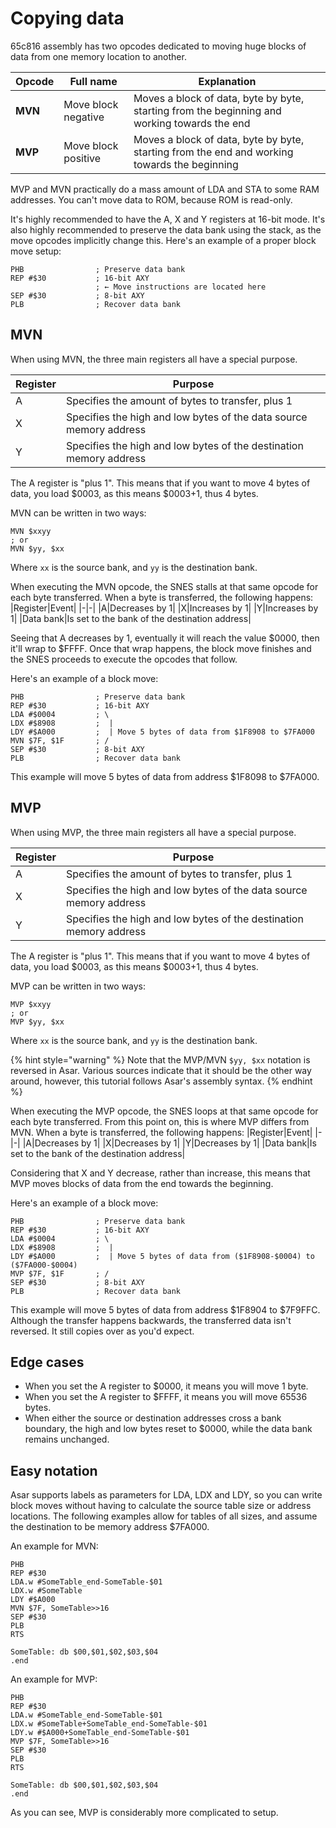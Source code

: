 # Copying data
65c816 assembly has two opcodes dedicated to moving huge blocks of data from one memory location to another.

|Opcode|Full name|Explanation|
|-|-|-|
|**MVN**|Move block negative|Moves a block of data, byte by byte, starting from the beginning and working towards the end|
|**MVP**|Move block positive|Moves a block of data, byte by byte, starting from the end and working towards the beginning|

MVP and MVN practically do a mass amount of LDA and STA to some RAM addresses. You can't move data to ROM, because ROM is read-only.

It's highly recommended to have the A, X and Y registers at 16-bit mode. It's also highly recommended to preserve the data bank using the stack, as the move opcodes implicitly change this. Here's an example of a proper block move setup:
```
PHB                ; Preserve data bank
REP #$30           ; 16-bit AXY
                   ; ← Move instructions are located here
SEP #$30           ; 8-bit AXY
PLB                ; Recover data bank
```

## MVN
When using MVN, the three main registers all have a special purpose.

|Register|Purpose|
|-|-|
|A|Specifies the amount of bytes to transfer, plus 1|
|X|Specifies the high and low bytes of the data source memory address|
|Y|Specifies the high and low bytes of the destination memory address|

The A register is "plus 1". This means that if you want to move 4 bytes of data, you load $0003, as this means $0003+1, thus 4 bytes.

MVN can be written in two ways: 
```
MVN $xxyy
; or
MVN $yy, $xx
```
Where `xx` is the source bank, and `yy` is the destination bank.

When executing the MVN opcode, the SNES stalls at that same opcode for each byte transferred. When a byte is transferred, the following happens:
|Register|Event|
|-|-|
|A|Decreases by 1|
|X|Increases by 1|
|Y|Increases by 1|
|Data bank|Is set to the bank of the destination address|

Seeing that A decreases by 1, eventually it will reach the value $0000, then it'll wrap to $FFFF. Once that wrap happens, the block move finishes and the SNES proceeds to execute the opcodes that follow.

Here's an example of a block move:
```
PHB                ; Preserve data bank
REP #$30           ; 16-bit AXY
LDA #$0004         ; \
LDX #$8908         ;  |
LDY #$A000         ;  | Move 5 bytes of data from $1F8908 to $7FA000
MVN $7F, $1F       ; /
SEP #$30           ; 8-bit AXY
PLB                ; Recover data bank
```
This example will move 5 bytes of data from address $1F8098 to $7FA000.

## MVP
When using MVP, the three main registers all have a special purpose.

|Register|Purpose|
|-|-|
|A|Specifies the amount of bytes to transfer, plus 1|
|X|Specifies the high and low bytes of the data source memory address|
|Y|Specifies the high and low bytes of the destination memory address|

The A register is "plus 1". This means that if you want to move 4 bytes of data, you load $0003, as this means $0003+1, thus 4 bytes.

MVP can be written in two ways: 
```
MVP $xxyy
; or
MVP $yy, $xx
```
Where `xx` is the source bank, and `yy` is the destination bank.

{% hint style="warning" %}
Note that the MVP/MVN `$yy, $xx` notation is reversed in Asar. Various sources indicate that it should be the other way around, however, this tutorial follows Asar's assembly syntax.
{% endhint %}

When executing the MVP opcode, the SNES loops at that same opcode for each byte transferred. From this point on, this is where MVP differs from MVN. When a byte is transferred, the following happens:
|Register|Event|
|-|-|
|A|Decreases by 1|
|X|Decreases by 1|
|Y|Decreases by 1|
|Data bank|Is set to the bank of the destination address|

Considering that X and Y decrease, rather than increase, this means that MVP moves blocks of data from the end towards the beginning.

Here's an example of a block move:
```
PHB                ; Preserve data bank
REP #$30           ; 16-bit AXY
LDA #$0004         ; \
LDX #$8908         ;  |
LDY #$A000         ;  | Move 5 bytes of data from ($1F8908-$0004) to ($7FA000-$0004)
MVP $7F, $1F       ; /
SEP #$30           ; 8-bit AXY
PLB                ; Recover data bank
```
This example will move 5 bytes of data from address $1F8904 to $7F9FFC. Although the transfer happens backwards, the transferred data isn't reversed. It still copies over as you'd expect.

## Edge cases
* When you set the A register to $0000, it means you will move 1 byte.
* When you set the A register to $FFFF, it means you will move 65536 bytes.
* When either the source or destination addresses cross a bank boundary, the high and low bytes reset to $0000, while the data bank remains unchanged.

## Easy notation
Asar supports labels as parameters for LDA, LDX and LDY, so you can write block moves without having to calculate the source table size or address locations. The following examples allow for tables of all sizes, and assume the destination to be memory address $7FA000.

An example for MVN:
```
PHB
REP #$30
LDA.w #SomeTable_end-SomeTable-$01
LDX.w #SomeTable
LDY #$A000
MVN $7F, SomeTable>>16
SEP #$30
PLB
RTS

SomeTable: db $00,$01,$02,$03,$04
.end
```
An example for MVP:
```
PHB
REP #$30
LDA.w #SomeTable_end-SomeTable-$01
LDX.w #SomeTable+SomeTable_end-SomeTable-$01
LDY.w #$A000+SomeTable_end-SomeTable-$01
MVP $7F, SomeTable>>16
SEP #$30
PLB
RTS

SomeTable: db $00,$01,$02,$03,$04
.end
```
As you can see, MVP is considerably more complicated to setup.